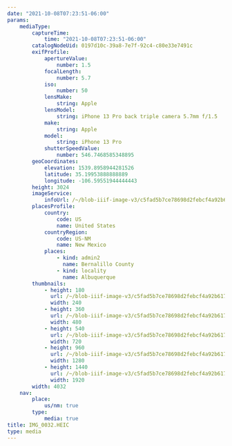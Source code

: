 ```yaml
---
date: "2021-10-08T07:23:51-06:00"
params:
    mediaType:
        captureTime:
            time: "2021-10-08T07:23:51-06:00"
        catalogNodeUid: 0197d10c-39a8-7e7f-92c4-c80e33e7491c
        exifProfile:
            apertureValue:
                number: 1.5
            focalLength:
                number: 5.7
            iso:
                number: 50
            lensMake:
                string: Apple
            lensModel:
                string: iPhone 13 Pro back triple camera 5.7mm f/1.5
            make:
                string: Apple
            model:
                string: iPhone 13 Pro
            shutterSpeedValue:
                number: 546.7468585348895
        geoCoordinates:
            elevation: 1539.8958944281526
            latitude: 35.19953888888889
            longitude: -106.59551944444443
        height: 3024
        imageService:
            infoUrl: /~/blob-iiif-image-v3/c5fad5b7ce78698d2febcf4a92b617220b9b3f1f563910793ce806f48e3303af/info.json
        placesProfile:
            country:
                code: US
                name: United States
            countryRegion:
                code: US-NM
                name: New Mexico
            places:
                - kind: admin2
                  name: Bernalillo County
                - kind: locality
                  name: Albuquerque
        thumbnails:
            - height: 180
              url: /~/blob-iiif-image-v3/c5fad5b7ce78698d2febcf4a92b617220b9b3f1f563910793ce806f48e3303af/full/240%2C180/0/default.jpg
              width: 240
            - height: 360
              url: /~/blob-iiif-image-v3/c5fad5b7ce78698d2febcf4a92b617220b9b3f1f563910793ce806f48e3303af/full/480%2C360/0/default.jpg
              width: 480
            - height: 540
              url: /~/blob-iiif-image-v3/c5fad5b7ce78698d2febcf4a92b617220b9b3f1f563910793ce806f48e3303af/full/720%2C540/0/default.jpg
              width: 720
            - height: 960
              url: /~/blob-iiif-image-v3/c5fad5b7ce78698d2febcf4a92b617220b9b3f1f563910793ce806f48e3303af/full/1280%2C960/0/default.jpg
              width: 1280
            - height: 1440
              url: /~/blob-iiif-image-v3/c5fad5b7ce78698d2febcf4a92b617220b9b3f1f563910793ce806f48e3303af/full/1920%2C1440/0/default.jpg
              width: 1920
        width: 4032
    nav:
        place:
            us/nm: true
        type:
            media: true
title: IMG_0032.HEIC
type: media
---
```

